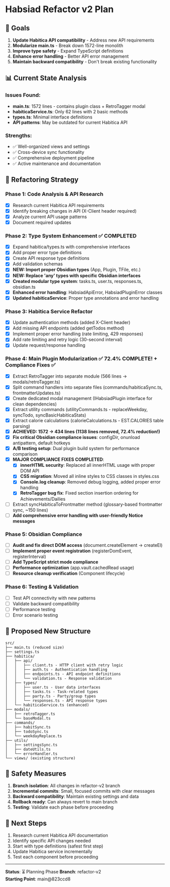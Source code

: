 # Habsiad Refactor v2 Plan

## 🎯 Goals
1. **Update Habitica API compatibility** - Address new API requirements
2. **Modularize main.ts** - Break down 1572-line monolith
3. **Improve type safety** - Expand TypeScript definitions
4. **Enhance error handling** - Better API error management
5. **Maintain backward compatibility** - Don't break existing functionality

## 📊 Current State Analysis

### Issues Found:
- **main.ts**: 1572 lines - contains plugin class + RetroTagger modal
- **habiticaService.ts**: Only 62 lines with 2 basic methods
- **types.ts**: Minimal interface definitions
- **API patterns**: May be outdated for current Habitica API

### Strengths:
- ✅ Well-organized views and settings
- ✅ Cross-device sync functionality  
- ✅ Comprehensive deployment pipeline
- ✅ Active maintenance and documentation

## 🔧 Refactoring Strategy

### Phase 1: Code Analysis & API Research
- [x] Research current Habitica API requirements
- [x] Identify breaking changes in API (X-Client header required)
- [x] Analyze current API usage patterns
- [x] Document required updates

### Phase 2: Type System Enhancement ✅ COMPLETED
- [x] Expand habitica/types.ts with comprehensive interfaces
- [x] Add proper error type definitions
- [x] Create API response type definitions
- [x] Add validation schemas
- [x] **NEW: Import proper Obsidian types** (App, Plugin, TFile, etc.)
- [x] **NEW: Replace 'any' types with specific Obsidian interfaces**
- [x] **Created modular type system**: tasks.ts, user.ts, responses.ts, obsidian.ts
- [x] **Enhanced error handling**: HabsiadApiError, HabsiadPluginError classes
- [x] **Updated habiticaService**: Proper type annotations and error handling

### Phase 3: Habitica Service Refactor
- [x] Update authentication methods (added X-Client header)
- [x] Add missing API endpoints (added getTodos method)
- [x] Implement proper error handling (rate limiting, 429 responses)
- [x] Add rate limiting and retry logic (30-second interval)
- [x] Update request/response handling

### Phase 4: Main Plugin Modularization ✅ 72.4% COMPLETE! + Compliance Fixes ✅
- [x] Extract RetroTagger into separate module (566 lines → modals/retroTagger.ts)
- [x] Split command handlers into separate files (commands/habiticaSync.ts, frontmatterUpdates.ts)
- [x] Create dedicated modal management (IHabsiadPlugin interface for clean dependencies)
- [x] Extract utility commands (utilityCommands.ts - replaceWeekday, syncTodo, syncBasicHabiticaStats)
- [x] Extract calorie calculations (calorieCalculations.ts - EST.CALORIES table parsing)
- [x] **ACHIEVED: 1572 → 434 lines (1138 lines removed, 72.4% reduction!)**
- [x] **Fix critical Obsidian compliance issues**: configDir, onunload antipattern, default hotkeys
- [x] **A/B testing setup**: Dual plugin build system for performance comparison
- [x] **MAJOR COMPLIANCE FIXES COMPLETED**:
  - [x] **innerHTML security**: Replaced all innerHTML usage with proper DOM API
  - [x] **CSS migration**: Moved all inline styles to CSS classes in styles.css
  - [x] **Console.log cleanup**: Removed debug logging, added proper error handling
  - [x] **RetroTagger bug fix**: Fixed section insertion ordering for Achievements/Dailies
- [ ] Extract syncHabiticaToFrontmatter method (glossary-based frontmatter sync, ~150 lines)
- [ ] **Add comprehensive error handling with user-friendly Notice messages**

### Phase 5: Obsidian Compliance
- [ ] **Audit and fix direct DOM access** (document.createElement → createEl)
- [ ] **Implement proper event registration** (registerDomEvent, registerInterval)
- [ ] **Add TypeScript strict mode compliance**
- [ ] **Performance optimization** (app.vault.cachedRead usage)
- [ ] **Resource cleanup verification** (Component lifecycle)

### Phase 6: Testing & Validation
- [ ] Test API connectivity with new patterns
- [ ] Validate backward compatibility
- [ ] Performance testing
- [ ] Error scenario testing

## 📁 Proposed New Structure

```
src/
├── main.ts (reduced size)
├── settings.ts
├── habitica/
│   ├── api/
│   │   ├── client.ts - HTTP client with retry logic
│   │   ├── auth.ts - Authentication handling
│   │   ├── endpoints.ts - API endpoint definitions
│   │   └── validation.ts - Response validation
│   ├── types/
│   │   ├── user.ts - User data interfaces
│   │   ├── tasks.ts - Task-related types
│   │   ├── party.ts - Party/group types
│   │   └── responses.ts - API response types
│   └── habiticaService.ts (enhanced)
├── modals/
│   ├── retroTagger.ts
│   └── baseModal.ts
├── commands/
│   ├── habitSync.ts
│   ├── todoSync.ts
│   └── weekdayReplace.ts
├── utils/
│   ├── settingsSync.ts
│   ├── dateUtils.ts
│   └── errorHandler.ts
└── views/ (existing structure)
```

## 🚦 Safety Measures

1. **Branch isolation**: All changes in refactor-v2 branch
2. **Incremental commits**: Small, focused commits with clear messages
3. **Backward compatibility**: Maintain existing settings and data
4. **Rollback ready**: Can always revert to main branch
5. **Testing**: Validate each phase before proceeding

## 📝 Next Steps

1. Research current Habitica API documentation
2. Identify specific API changes needed
3. Start with type definitions (safest first step)
4. Update Habitica service incrementally
5. Test each component before proceeding

---

**Status**: ⏳ Planning Phase
**Branch**: refactor-v2  
**Starting Point**: main@823ccd8
